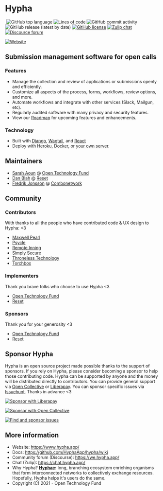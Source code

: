 # Hypha

[![<HyphaApp>](https://circleci.com/gh/HyphaApp/hypha.svg?style=shield)](https://circleci.com/gh/HyphaApp/hypha)
![GitHub top language](https://img.shields.io/github/languages/top/HyphaApp/hypha)
![Lines of code](https://img.shields.io/tokei/lines/github/HyphaApp/hypha)
![GitHub commit activity](https://img.shields.io/github/commit-activity/m/HyphaApp/hypha)
![GitHub release (latest by date)](https://img.shields.io/github/v/release/HyphaApp/hypha)
[![GitHub license](https://img.shields.io/github/license/HyphaApp/hypha)](https://github.com/HyphaApp/hypha/blob/main/LICENSE)
[![Zulip chat](https://img.shields.io/badge/chat-chat.hypha.app-brightgreen)](https://chat.hypha.app/)
[![Discource forum](https://img.shields.io/badge/forum-we.hypha.app-orange)](https://we.hypha.app/)

[![Website](https://img.shields.io/badge/website-hypha.app-blue)](https://www.hypha.app/)

## Submission management software for open calls

### Features

- Manage the collection and review of applications or submissions openly and efficiently.
- Customize all aspects of the process, forms, workflows, review options, and more.
- Automate workflows and integrate with other services (Slack, Mailgun, etc).
- Regularly audited software with many privacy and security features.
- View our [Roadmap](https://github.com/HyphaApp/hypha/wiki/Roadmap) for upcoming features and enhancements.

### Technology

- Built with [Django](https://www.djangoproject.com/), [Wagtail](https://wagtail.io/), and [React](https://reactjs.org/)
- Deploy with [Heroku](https://github.com/HyphaApp/hypha/wiki/Deployment:-Heroku), [Docker](https://github.com/HyphaApp/hypha/wiki/Deployment:-Docker), or [your own server](https://github.com/HyphaApp/hypha/wiki/Deployment:-Standalone-App).

## Maintainers

- [Sarah Aoun](https://github.com/saoun) @ [Open Technology Fund](https://www.opentech.fund/)
- [Dan Blah](https://github.com/danblah) @ [Reset](https://www.reset.tech/)
- [Fredrik Jonsson](https://github.com/frjo) @ [Combonetwork](https://www.combonet.se/)

## Community

### Contributors

With thanks to all the people who have contributed code & UX design to Hypha: <3

- [Maxwell Pearl](https://maxwellpearl.com/)
- [Psycle](https://psycle.com/)
- [Remote Inning](https://www.remoteinning.com/)
- [Simply Secure](https://simplysecure.org/)
- [Throneless Technology](https://throneless.tech/)
- [Torchbox](https://www.torchbox.com/)

### Implementers

Thank you brave folks who choose to use Hypha <3

- [Open Technology Fund](https://www.opentech.fund)
- [Reset](https://www.reset.tech)

### Sponsors

Thank you for your generosity <3

- [Open Technology Fund](https://www.opentech.fund)
- [Reset](https://www.reset.tech)

## Sponsor Hypha

Hypha is an open source project made possible thanks to the support of sponsors. If you rely on Hypha, please consider becoming a sponsor to help those contributing code. Hypha can be supported by anyone and the money will be distributed directly to contributors. You can provide general support via [Open Collective](https://opencollective.com/hypha) or [Liberapay](https://liberapay.com/hypha). You can sponsor specific issues via [Issuehunt](https://issuehunt.io/r/OpenTechFund/hypha). Thanks in advance <3

[![Sponsor with Liberapay](https://liberapay.com/assets/widgets/donate.svg)](https://liberapay.com/hypha)

[![Sponsor with Open Collective](https://opencollective.com/hypha/tiers/backer.svg?avatarHeight=75&width=600)](https://opencollective.com/hypha)

[![Find and sponsor issues](https://issuehunt.io/static/embed/issuehunt-button-v1.svg)](https://issuehunt.io/r/OpenTechFund/hypha)

## More information

* Website: https://www.hypha.app/
* Docs: https://github.com/HyphaApp/hypha/wiki
* Community forum (Discourse): https://we.hypha.app/
* Chat (Zulip): https://chat.hypha.app/
* Why Hypha? **[Hyphae](https://en.wikipedia.org/wiki/Mycorrhizal_network):** long, branching ecosystem enriching organisms that form interconnected networks to collectively exchange resources. Hopefully, Hypha helps it's users do the same.
* Copyright (C) 2021 - Open Technology Fund

